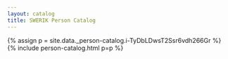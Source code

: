 ```yaml
---
layout: catalog
title: SWERIK Person Catalog
---
```

{% assign p = site.data._person-catalog.i-TyDbLDwsT2Ssr6vdh266Gr %}
{% include person-catalog.html p=p %}

